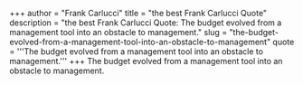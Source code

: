+++
author = "Frank Carlucci"
title = "the best Frank Carlucci Quote"
description = "the best Frank Carlucci Quote: The budget evolved from a management tool into an obstacle to management."
slug = "the-budget-evolved-from-a-management-tool-into-an-obstacle-to-management"
quote = '''The budget evolved from a management tool into an obstacle to management.'''
+++
The budget evolved from a management tool into an obstacle to management.
